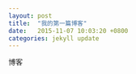 ```yaml
---
layout: post
title:  "我的第一篇博客"
date:   2015-11-07 10:03:20 +0800
categories: jekyll update
---
```


博客